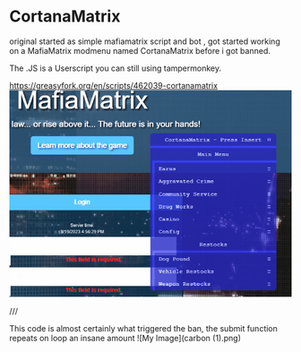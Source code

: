 # CortanaMatrix
original started as simple mafiamatrix script and bot , got started working on a MafiaMatrix modmenu named CortanaMatrix before i got banned. 
 
The .JS is a Userscript you can still using tampermonkey.

https://greasyfork.org/en/scripts/462039-cortanamatrix
![My Image](Animation.gif)
 
 
 
 
 
 
 
 ///
 
 This code is almost certainly what triggered the ban, the submit function repeats on loop an insane amount 
 ![My Image](carbon (1).png)
